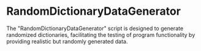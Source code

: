 # RandomDictionaryDataGenerator
The "RandomDictionaryDataGenerator" script is designed to generate randomized dictionaries, facilitating the testing of program functionality by providing realistic but randomly generated data.
